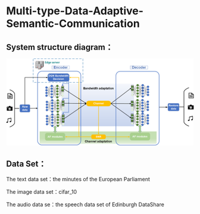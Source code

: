 # Multi-type-Data-Adaptive-Semantic-Communication

## System structure diagram：

![](img/system.png)


## Data Set：
The text data set：the minutes of the European Parliament

The image data set：cifar_10

The audio data se：the speech data set of Edinburgh DataShare
